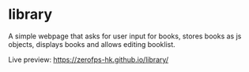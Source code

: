 # library

A simple webpage that asks for user input for books, stores books as js objects, displays books and allows editing booklist.

Live preview: https://zerofps-hk.github.io/library/